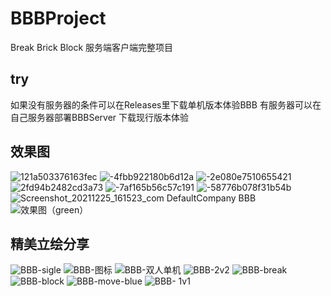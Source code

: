 # BBBProject
Break Brick Block 服务端客户端完整项目

## try
如果没有服务器的条件可以在Releases里下载单机版本体验BBB
有服务器可以在自己服务器部署BBBServer 下载现行版本体验
 
## 效果图
![121a503376163fec](https://user-images.githubusercontent.com/91889375/167772087-bdc6d484-68d0-4820-801f-c2a8511fa753.png)
![-4fbb922180b6d12a](https://user-images.githubusercontent.com/91889375/167772116-4c22eb34-fbf3-4905-a4e4-a988157f9fc8.jpg)
![-2e080e7510655421](https://user-images.githubusercontent.com/91889375/167772160-3dad3df6-3e86-4a61-a5e0-65d023c794fd.png)
![2fd94b2482cd3a73](https://user-images.githubusercontent.com/91889375/167772165-7bcb5aee-755d-45ca-9e81-4d3f7a649165.png)
![-7af165b56c57c191](https://user-images.githubusercontent.com/91889375/167772178-b415350d-c08d-4d5c-a778-007f69b049a7.png)
![-58776b078f31b54b](https://user-images.githubusercontent.com/91889375/167772197-dbbd727d-deb0-4642-b2f4-6abc0f61fef6.png)
![Screenshot_20211225_161523_com DefaultCompany BBB](https://user-images.githubusercontent.com/91889375/167772227-f1281b64-bdb2-403b-b198-3c2e6d998edc.jpg)
![效果图（green）](https://user-images.githubusercontent.com/91889375/167772243-1659e99a-896c-4994-9c6a-5f921fce8744.jpg)
## 精美立绘分享
![BBB-sigle](https://user-images.githubusercontent.com/91889375/167772299-33ac23ca-26a0-4575-8ee3-28d9859b2bdd.jpg)
![BBB-图标](https://user-images.githubusercontent.com/91889375/167772304-c1435d7e-190c-4b48-a0dd-ebf31226ad52.png)
![BBB-双人单机](https://user-images.githubusercontent.com/91889375/167772315-089d17a8-fff0-48c9-ac95-906e03f911c3.jpg)
![BBB-2v2](https://user-images.githubusercontent.com/91889375/167772329-6240754b-b0d9-437a-99b6-eee4b0877d81.jpg)
![BBB-break](https://user-images.githubusercontent.com/91889375/167772356-a09bc254-ad2c-43bc-9b31-98761f7868d6.png)
![BBB-block](https://user-images.githubusercontent.com/91889375/167772366-afde1867-dfa7-4409-9979-d6103d1c3c32.png)
![BBB-move-blue](https://user-images.githubusercontent.com/91889375/167772378-720ef39f-b256-4706-929c-1238ef07d0cd.png)
![BBB- 1v1](https://user-images.githubusercontent.com/91889375/167772411-6cb96471-cc37-410e-bab0-ff9fa1b69a38.jpg)
